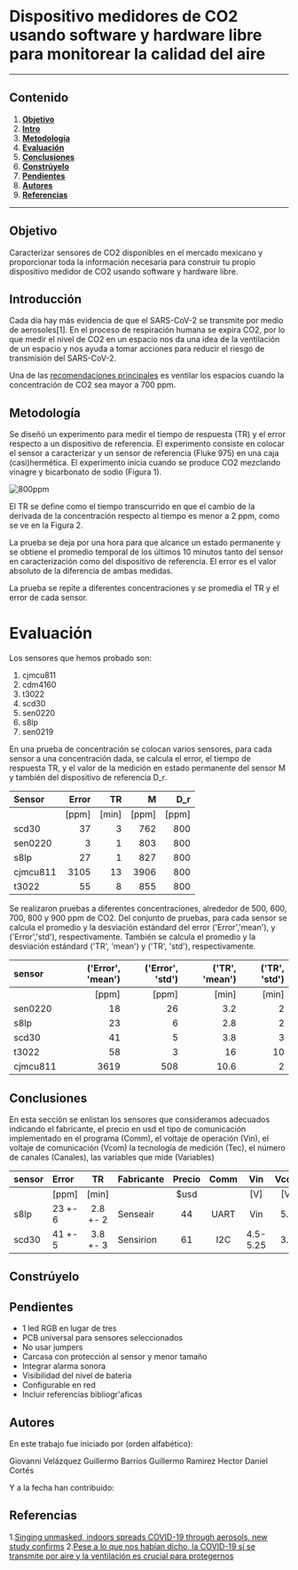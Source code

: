 # Dispositivo medidores de  CO2  usando software y hardware libre para monitorear la calidad del aire

___
## Contenido

1. [**Objetivo**](#Objetivo)
2. [**Intro**](#Introducción)
3. [**Metodologia**](#Metodología)
4. [**Evaluación**](#Evaluación)
5. [**Conclusiones**](#Conclusiones)
6. [**Constrúyelo**](#Constrúyelo)
7. [**Pendientes**](#Pendientes)
8. [**Autores**](#Autores)
9. [**Referencias**](#Referencias)

___

## Objetivo

Caracterizar sensores de CO2 disponibles en el mercado mexicano y proporcionar
toda la información necesaria para construir tu propio dispositivo medidor de CO2 usando
software y hardware libre.


## Introducción

Cada día hay más evidencia de que el SARS-CoV-2 se transmite por medio de aerosoles[1].
En el proceso de respiración humana se expira CO2,  por lo que medir
el nivel de CO2 en un espacio nos da una idea de la ventilación de un espacio
y nos ayuda a tomar acciones para
reducir el riesgo de transmisión del SARS-CoV-2.

Una de las
[recomendaciones principales](https://unamglobal.unam.mx/pese-a-lo-que-nos-habian-dicho-la-covid-19-si-se-transmite-por-aire-y-la-ventilacion-es-crucial-para-protegernos/?fbclid=IwAR0sW6vuGHWTH13rlhkBLLkxjZxu5v7fGgK68bcxknCwfhoOIFyJ7NPaWW8)
es ventilar los espacios
cuando la concentración de CO2 sea mayor a 700 ppm.


## Metodología
Se diseñó un experimento para medir el tiempo de respuesta (TR)
y el error respecto a un dispositivo de referencia. El experimento
consiste en colocar el sensor a caracterizar y un sensor de referencia (Fluke 975)
en una caja (casi)hermética. El experimento inicia cuando se produce CO2 mezclando
vinagre y bicarbonato de sodio (Figura 1).


![800ppm](https://github.com/Dispositivos-Edificio-Bioclimatico/co2/blob/6793b8df06d98f5591a92e80fcb6b1445978810d/sensores_vco2/img/800ppm.png "800ppm")

El TR se define como el tiempo transcurrido  en que el cambio de la derivada de la concentración
respecto al tiempo es menor a 2 ppm, como se ve en la  Figura 2.

La prueba se deja por una hora para que alcance un estado permanente y se obtiene el promedio temporal
de los últimos 10 minutos tanto del sensor en caracterización como del dispositivo de referencia. El
error es el valor absoluto de la diferencia de ambas medidas.

La prueba se repite a diferentes concentraciones y se promedia el TR y el error de cada sensor.





# Evaluación


Los sensores que hemos probado son:

1. cjmcu811
2. cdm4160
3. t3022
4. scd30
5. sen0220
6. s8lp
7. sen0219

En una prueba de concentración se colocan varios sensores,
para cada sensor a una concentración dada, se calcula el error, el
tiempo de respuesta TR, y el valor de la medición en estado permanente
del sensor M y también del dispositivo de referencia D_r.

|         Sensor         |   Error |   TR  |    M |   D_r |
|:-----------------------|--------:|------:|-----:|------:|
|                        |   [ppm] | [min] |[ppm] | [ppm] |
| scd30                  |      37 |     3 |  762 |   800 |
| sen0220                |       3 |     1 |  803 |   800 |
| s8lp                   |      27 |     1 |  827 |   800 |
| cjmcu811               |    3105 |    13 | 3906 |   800 |
| t3022                  |      55 |     8 |  855 |   800 |



Se realizaron pruebas a diferentes concentraciones, alrededor de 500, 600, 700, 800 y 900 ppm
de CO2. Del conjunto de pruebas, para cada sensor se calcula
el promedio y la desviación estándard
del error ('Error','mean'), y ('Error','std'), respectivamente.
También se calcula el promedio y la desviación estándard  ('TR', 'mean')  y
('TR', 'std'), respectivamente.


| sensor   |   ('Error', 'mean') |   ('Error', 'std') |   ('TR', 'mean')  |   ('TR', 'std')  |
|:---------|--------------------:|-------------------:|------------------:|-----------------:|
|          |       [ppm]         |        [ppm]       |      [min]        |        [min]     |
| sen0220  |                  18 |                 26 |               3.2 |                2 |
| s8lp     |                  23 |                  6 |               2.8 |                2 |
| scd30    |                  41 |                  5 |               3.8 |                3 |
| t3022    |                  58 |                  3 |              16   |               10 |
| cjmcu811 |                3619 |                508 |              10.6 |                2 |


## Conclusiones
En esta sección se enlistan los sensores que consideramos adecuados indicando el fabricante, el precio en usd
 el tipo de comunicación implementado en el programa (Comm),
el voltaje de operación (Vin), el voltaje de comunicación (Vcom) la tecnología de medición (Tec), el número de canales (Canales),
las variables que mide (Variables)


| sensor    |  Error      |  TR      | Fabricante | Precio |   Comm |   Vin     |    Vcom |   Tec  |   Canales  | Variables  |
| :-----    |  :--        |  :--:    |  :--       | :--:   |  :--:  | :---:     | :---:   |  :---: | :-------:  | :-------:  |
|           |  [ppm]      |  [min]   |            | $usd   |        |  [V]      |  [V]    |        |            |            |         
| s8lp      |  23 +- 6    | 2.8 +- 2 |  Senseair   |  44   |   UART |   Vin     |  5.0    |   NDIR |      1     | ppm        |
| scd30     |  41 +- 5    | 3.8 +- 3 |  Sensirion  |  61   |   I2C  | 4.5-5.25  |  3.3    |  NDIR  |      2     | ppm, oC, HR|



## Constrúyelo



## Pendientes    

* 1 led RGB en lugar de tres
* PCB universal para sensores seleccionados
* No usar jumpers
* Carcasa con protección al sensor y menor tamaño
* Integrar alarma sonora
* Visibilidad del nivel de bateria
* Configurable en red
* Incluir referencias bibliogr'aficas


## Autores

En este trabajo fue iniciado por (orden alfabético):

Giovanni Velázquez
Guillermo Barrios
Guillermo Ramirez
Hector Daniel Cortés

Y a la fecha han contribuido:


## Referencias

1.[Singing unmasked, indoors spreads COVID-19 through aerosols, new study confirms](https://www.colorado.edu/today/2020/09/17/singing-unmasked-indoors-spreads-covid-19-through-aerosols-new-study-confirms)
2.[Pese a lo que nos habían dicho, la COVID-19 sí se transmite por aire y la ventilación es crucial para protegernos](https://unamglobal.unam.mx/pese-a-lo-que-nos-habian-dicho-la-covid-19-si-se-transmite-por-aire-y-la-ventilacion-es-crucial-para-protegernos/?fbclid=IwAR0sW6vuGHWTH13rlhkBLLkxjZxu5v7fGgK68bcxknCwfhoOIFyJ7NPaWW8)

